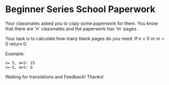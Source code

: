 # Beginner Series School Paperwork

Your classmates asked you to copy some paperwork for them. You know that there are 'n' classmates and the paperwork has 'm' pages.

Your task is to calculate how many blank pages do you need. If n < 0 or m < 0 return 0.

Example:

```
n= 5, m=5: 25
n=-5, m=5: 0
```

Waiting for translations and Feedback! Thanks!
